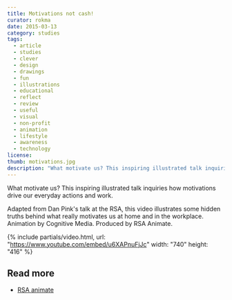 ```yaml
---
title: Motivations not cash!
curator: rokma
date: 2015-03-13
category: studies
tags:
  - article
  - studies
  - clever
  - design
  - drawings
  - fun
  - illustrations
  - educational
  - reflect
  - review
  - useful
  - visual
  - non-profit
  - animation
  - lifestyle
  - awareness
  - technology
license:
thumb: motivations.jpg
description: "What motivate us? This inspiring illustrated talk inquiries how motivations drive our everyday actions and work. Adapted from Dan Pink's talk at the RSA, this video illustrates some hidden truths behind what really motivates us at home and in the workplace. Animation by Cognitive Media. Produced by RSA Animate."
---
```


What motivate us? This inspiring illustrated talk inquiries how motivations drive our everyday actions and work.

Adapted from Dan Pink's talk at the RSA, this video illustrates some hidden truths behind what really motivates us at home and in the workplace. Animation by Cognitive Media. Produced by RSA Animate.

{% include partials/video.html, url: "https://www.youtube.com/embed/u6XAPnuFjJc" width: "740" height: "416" %}

## Read more

- <a href="https://www.thersa.org/discover/videos/rsa-animate/">RSA animate</a>

